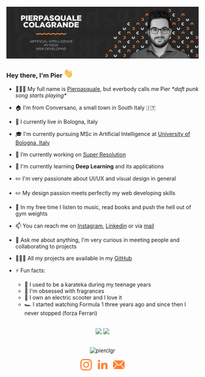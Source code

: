 [![Description banner](https://raw.githubusercontent.com/pierclgr/pierclgr/main/images/banner_dark.png)](https://www.pierpasqualecolagrande.com)

### **Hey there, I'm Pier** <img src="https://raw.githubusercontent.com/pierclgr/pierclgr/main/images/wave.gif" alt="waving_gif" width="25px">

- 🙋🏻‍♂️ My full name is [Pierpasquale](https://www.pierpasqualecolagrande.com/#about), but everbody calls me Pier _\*daft punk song starts playing\*_ 

- 🏠 I'm from Conversano, a small town in South Italy 🇮🇹

- 📍 I currently live in Bologna, Italy

- 🎓 I'm currently pursuing MSc in Artificial Intelligence at [University of Bologna, Italy](https://corsi.unibo.it/2cycle/artificial-intelligence/index.html)

- 🔭 I’m currently working on [Super Resolution](https://www.github.com/pierclgr/SuperResolution)

- 🌱 I'm currently learning **Deep Learning** and its applications

- ✏️ I'm very passionate about UI/UX and visual design in general

- ✏️ My design passion meets perfectly my web developing skills

- 📖 In my free time I listen to music, read books and push the hell out of gym weights

- 📫 You can reach me on [Instagram](https://www.instagram.com/pierclgr), [Linkedin](https://www.linkedin.com/in/pierclgr/) or via [mail](mailto:pierpasquale.colagrande@gmail.com)

- 💬 Ask me about anything, I'm very curious in meeting people and collaborating to projects

- 👨🏻‍💻 All my projects are available in my [GitHub](https://github.com/pierclgr?tab=repositories)

- ⚡ Fun facts:
  - 🥋 I used to be a karateka during my teenage years
  - 👔 I'm obsessed with fragrances
  - 🛴 I own an electric scooter and I love it
  -  🏎 I started watching Formula 1 three years ago and since then I never stopped (forza Ferrari)

<br>

<div align="center">
<img src="https://github-readme-stats.vercel.app/api?username=pierclgr&show_icons=true&count_private=true&title_color=ef8543&text_color=fefcfb&bg_color=262626&hide_border=1&locale=en&icon_color=ef8543"/>
<img src="https://github-readme-stats.vercel.app/api/top-langs/?username=pierclgr&&title_color=ef8543&text_color=fefcfb&bg_color=262626&hide_border=1&locale=en&icon_color=ef8543&layout=compact">
</div>

<br>

<p align="center">
<img src="https://komarev.com/ghpvc/?username=pierclgr&label=Profile views&color=ef8543&style=flat" alt="pierclgr" />
</p>
<p align="center">
<a href="https://www.instagram.com/pierclgr/" target="blank"><img align="center" src="https://raw.githubusercontent.com/pierclgr/Personal-Website/master/icons/social-icons/instagram-logo-orange.svg" alt="pierclgr" height="30px" width="30px"/></a>
&nbsp;&nbsp;
<a href="https://www.linkedin.com/in/pierclgr/" target="blank"><img align="center" src="https://raw.githubusercontent.com/pierclgr/Personal-Website/master/icons/social-icons/linkedin-logo-orange.svg" alt="pierclgr" height="25px" width="25px"/></a>
&nbsp;&nbsp;
<a href="mailto:pierpasquale.colagrande@gmail.com" target="blank"><img align="center" src="https://raw.githubusercontent.com/pierclgr/Personal-Website/master/icons/social-icons/mail-orange.svg" alt="pierclgr" height="30px" width="30px"/></a>
</p>

<!--
**pierclgr/pierclgr** is a ✨ _special_ ✨ repository because its `README.md` (this file) appears on your GitHub profile.

Here are some ideas to get you started:

- 🔭 I’m currently working on ...
- 🌱 I’m currently learning ...
- 👯 I’m looking to collaborate on ...
- 🤔 I’m looking for help with ...
- 💬 Ask me about ...
- 📫 How to reach me: ...
- 😄 Pronouns: ...
- ⚡ Fun fact: ...
-->
